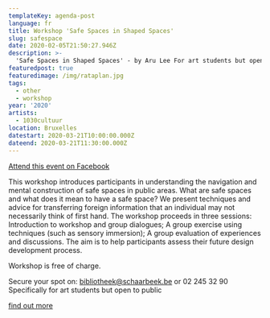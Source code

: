 ```yaml
---
templateKey: agenda-post
language: fr
title: Workshop 'Safe Spaces in Shaped Spaces'
slug: safespace
date: 2020-02-05T21:50:27.946Z
description: >-
  'Safe Spaces in Shaped Spaces' - by Aru Lee For art students but open to all.
featuredpost: true
featuredimage: /img/rataplan.jpg
tags:
  - other
  - workshop
year: '2020'
artists:
  - 1030cultuur
location: Bruxelles
datestart: 2020-03-21T10:00:00.000Z
dateend: 2020-03-21T11:30:00.000Z
---
```

[Attend this event on Facebook](https://www.facebook.com/events/527380654560234/)

This workshop introduces participants in understanding the navigation and mental construction of safe spaces in public areas. What are safe spaces and what does it mean to have a safe space? We present techniques and advice for transferring foreign information that an individual may not necessarily think of first hand. The workshop proceeds in three sessions: Introduction to workshop and group dialogues; A group exercise using techniques (such as sensory immersion); A group evaluation of experiences and discussions. The aim is to help participants assess their future design development process.

Workshop is free of charge.

Secure your spot on: bibliotheek@schaarbeek.be or 02 245 32 90
Specifically for art students but open to public

[find out more](https://schaarbeek.bibliotheek.be/en/node/163?fbclid=IwAR08URDgB_QW2KdZwfNaPJmJD0r7zNC3ltykR0Jn5qwIjELhAwvv3-lP-WM)
